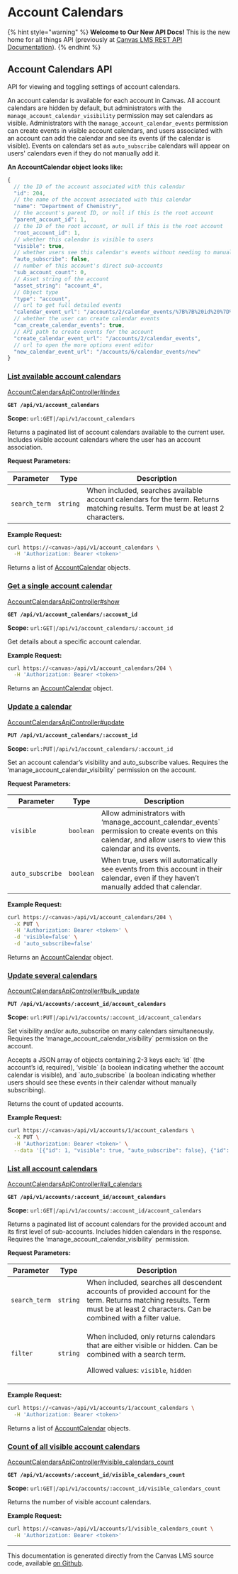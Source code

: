 # Account Calendars

{% hint style="warning" %}
**Welcome to Our New API Docs!** This is the new home for all things API (previously at [Canvas LMS REST API Documentation](https://api.instructure.com)).
{% endhint %}

## Account Calendars API

API for viewing and toggling settings of account calendars.

An account calendar is available for each account in Canvas. All account calendars are hidden by default, but administrators with the `manage_account_calendar_visibility` permission may set calendars as visible. Administrators with the `manage_account_calendar_events` permission can create events in visible account calendars, and users associated with an account can add the calendar and see its events (if the calendar is visible). Events on calendars set as `auto_subscribe` calendars will appear on users' calendars even if they do not manually add it.

**An AccountCalendar object looks like:**

```js
{
  // the ID of the account associated with this calendar
  "id": 204,
  // the name of the account associated with this calendar
  "name": "Department of Chemistry",
  // the account's parent ID, or null if this is the root account
  "parent_account_id": 1,
  // the ID of the root account, or null if this is the root account
  "root_account_id": 1,
  // whether this calendar is visible to users
  "visible": true,
  // whether users see this calendar's events without needing to manually add it
  "auto_subscribe": false,
  // number of this account's direct sub-accounts
  "sub_account_count": 0,
  // Asset string of the account
  "asset_string": "account_4",
  // Object type
  "type": "account",
  // url to get full detailed events
  "calendar_event_url": "/accounts/2/calendar_events/%7B%7B%20id%20%7D%7D",
  // whether the user can create calendar events
  "can_create_calendar_events": true,
  // API path to create events for the account
  "create_calendar_event_url": "/accounts/2/calendar_events",
  // url to open the more options event editor
  "new_calendar_event_url": "/accounts/6/calendar_events/new"
}
```

### [List available account calendars](#method.account_calendars_api.index) <a href="#method.account_calendars_api.index" id="method.account_calendars_api.index"></a>

[AccountCalendarsApiController#index](https://github.com/instructure/canvas-lms/blob/master/app/controllers/account_calendars_api_controller.rb)

**`GET /api/v1/account_calendars`**

**Scope:** `url:GET|/api/v1/account_calendars`

Returns a paginated list of account calendars available to the current user. Includes visible account calendars where the user has an account association.

**Request Parameters:**

| Parameter     | Type     | Description                                                                                                                     |
| ------------- | -------- | ------------------------------------------------------------------------------------------------------------------------------- |
| `search_term` | `string` | When included, searches available account calendars for the term. Returns matching results. Term must be at least 2 characters. |

**Example Request:**

```bash
curl https://<canvas>/api/v1/account_calendars \
  -H 'Authorization: Bearer <token>'
```

Returns a list of [AccountCalendar](#accountcalendar) objects.

### [Get a single account calendar](#method.account_calendars_api.show) <a href="#method.account_calendars_api.show" id="method.account_calendars_api.show"></a>

[AccountCalendarsApiController#show](https://github.com/instructure/canvas-lms/blob/master/app/controllers/account_calendars_api_controller.rb)

**`GET /api/v1/account_calendars/:account_id`**

**Scope:** `url:GET|/api/v1/account_calendars/:account_id`

Get details about a specific account calendar.

**Example Request:**

```bash
curl https://<canvas>/api/v1/account_calendars/204 \
  -H 'Authorization: Bearer <token>'
```

Returns an [AccountCalendar](#accountcalendar) object.

### [Update a calendar](#method.account_calendars_api.update) <a href="#method.account_calendars_api.update" id="method.account_calendars_api.update"></a>

[AccountCalendarsApiController#update](https://github.com/instructure/canvas-lms/blob/master/app/controllers/account_calendars_api_controller.rb)

**`PUT /api/v1/account_calendars/:account_id`**

**Scope:** `url:PUT|/api/v1/account_calendars/:account_id`

Set an account calendar’s visibility and auto\_subscribe values. Requires the ‘manage\_account\_calendar\_visibility\` permission on the account.

**Request Parameters:**

| Parameter        | Type      | Description                                                                                                                                                        |
| ---------------- | --------- | ------------------------------------------------------------------------------------------------------------------------------------------------------------------ |
| `visible`        | `boolean` | Allow administrators with ‘manage\_account\_calendar\_events\` permission to create events on this calendar, and allow users to view this calendar and its events. |
| `auto_subscribe` | `boolean` | When true, users will automatically see events from this account in their calendar, even if they haven’t manually added that calendar.                             |

**Example Request:**

```bash
curl https://<canvas>/api/v1/account_calendars/204 \
  -X PUT \
  -H 'Authorization: Bearer <token>' \
  -d 'visible=false' \
  -d 'auto_subscribe=false'
```

Returns an [AccountCalendar](#accountcalendar) object.

### [Update several calendars](#method.account_calendars_api.bulk_update) <a href="#method.account_calendars_api.bulk_update" id="method.account_calendars_api.bulk_update"></a>

[AccountCalendarsApiController#bulk\_update](https://github.com/instructure/canvas-lms/blob/master/app/controllers/account_calendars_api_controller.rb)

**`PUT /api/v1/accounts/:account_id/account_calendars`**

**Scope:** `url:PUT|/api/v1/accounts/:account_id/account_calendars`

Set visibility and/or auto\_subscribe on many calendars simultaneously. Requires the ‘manage\_account\_calendar\_visibility\` permission on the account.

Accepts a JSON array of objects containing 2-3 keys each: ‘id\` (the account’s id, required), ‘visible\` (a boolean indicating whether the account calendar is visible), and \`auto\_subscribe\` (a boolean indicating whether users should see these events in their calendar without manually subscribing).

Returns the count of updated accounts.

**Example Request:**

```bash
curl https://<canvas>/api/v1/accounts/1/account_calendars \
  -X PUT \
  -H 'Authorization: Bearer <token>' \
  --data '[{"id": 1, "visible": true, "auto_subscribe": false}, {"id": 13, "visible": false, "auto_subscribe": true}]'
```

### [List all account calendars](#method.account_calendars_api.all_calendars) <a href="#method.account_calendars_api.all_calendars" id="method.account_calendars_api.all_calendars"></a>

[AccountCalendarsApiController#all\_calendars](https://github.com/instructure/canvas-lms/blob/master/app/controllers/account_calendars_api_controller.rb)

**`GET /api/v1/accounts/:account_id/account_calendars`**

**Scope:** `url:GET|/api/v1/accounts/:account_id/account_calendars`

Returns a paginated list of account calendars for the provided account and its first level of sub-accounts. Includes hidden calendars in the response. Requires the ‘manage\_account\_calendar\_visibility\` permission.

**Request Parameters:**

| Parameter     | Type     | Description                                                                                                                                                                          |
| ------------- | -------- | ------------------------------------------------------------------------------------------------------------------------------------------------------------------------------------ |
| `search_term` | `string` | When included, searches all descendent accounts of provided account for the term. Returns matching results. Term must be at least 2 characters. Can be combined with a filter value. |
| `filter`      | `string` | <p>When included, only returns calendars that are either visible or hidden. Can be combined with a search term.</p><p>Allowed values: <code>visible</code>, <code>hidden</code></p>  |

**Example Request:**

```bash
curl https://<canvas>/api/v1/accounts/1/account_calendars \
  -H 'Authorization: Bearer <token>'
```

Returns a list of [AccountCalendar](#accountcalendar) objects.

### [Count of all visible account calendars](#method.account_calendars_api.visible_calendars_count) <a href="#method.account_calendars_api.visible_calendars_count" id="method.account_calendars_api.visible_calendars_count"></a>

[AccountCalendarsApiController#visible\_calendars\_count](https://github.com/instructure/canvas-lms/blob/master/app/controllers/account_calendars_api_controller.rb)

**`GET /api/v1/accounts/:account_id/visible_calendars_count`**

**Scope:** `url:GET|/api/v1/accounts/:account_id/visible_calendars_count`

Returns the number of visible account calendars.

**Example Request:**

```bash
curl https://<canvas>/api/v1/accounts/1/visible_calendars_count \
  -H 'Authorization: Bearer <token>'
```

***

This documentation is generated directly from the Canvas LMS source code, available [on Github](https://github.com/instructure/canvas-lms).
